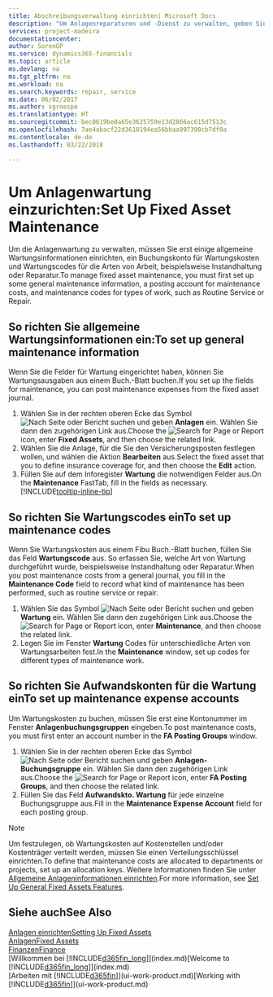 ```yaml
---
title: Abschreibungsverwaltung einrichten| Microsoft Docs
description: "Um Anlagenreparaturen und -Dienst zu verwalten, geben Sie allgemeine Wartungsinformationen, Codes für die Art der Arbeit und eine Buchung für Kosten an."
services: project-madeira
documentationcenter: 
author: SorenGP
ms.service: dynamics365-financials
ms.topic: article
ms.devlang: na
ms.tgt_pltfrm: na
ms.workload: na
ms.search.keywords: repair, service
ms.date: 06/02/2017
ms.author: sgroespe
ms.translationtype: HT
ms.sourcegitcommit: bec0619be0a65e3625759e13d2866ac615d7513c
ms.openlocfilehash: 7ae4abacf22d3610194ea56bbaa997390cb7df0a
ms.contentlocale: de-de
ms.lasthandoff: 03/22/2018

---
```

# <a name="set-up-fixed-asset-maintenance"></a><span data-ttu-id="e546b-103">Um Anlagenwartung einzurichten:</span><span class="sxs-lookup"><span data-stu-id="e546b-103">Set Up Fixed Asset Maintenance</span></span>
<span data-ttu-id="e546b-104">Um die Anlagenwartung zu verwalten, müssen Sie erst einige allgemeine Wartungsinformationen einrichten, ein Buchungskonto für Wartungskosten und Wartungscodes für die Arten von Arbeit, beispielsweise Instandhaltung oder Reparatur.</span><span class="sxs-lookup"><span data-stu-id="e546b-104">To manage fixed asset maintenance, you must first set up some general maintenance information, a posting account for maintenance costs, and maintenance codes for types of work, such as Routine Service or Repair.</span></span>

## <a name="to-set-up-general-maintenance-information"></a><span data-ttu-id="e546b-105">So richten Sie allgemeine Wartungsinformationen ein:</span><span class="sxs-lookup"><span data-stu-id="e546b-105">To set up general maintenance information</span></span>
<span data-ttu-id="e546b-106">Wenn Sie die Felder für Wartung eingerichtet haben, können Sie Wartungsausgaben aus einem Buch.-Blatt buchen.</span><span class="sxs-lookup"><span data-stu-id="e546b-106">If you set up the fields for maintenance, you can post maintenance expenses from the fixed asset journal.</span></span>

1. <span data-ttu-id="e546b-107">Wählen Sie in der rechten oberen Ecke das Symbol ![Nach Seite oder Bericht suchen](media/ui-search/search_small.png "Nach Seite oder Bericht suchen") und geben **Anlagen** ein. Wählen Sie dann den zugehörigen Link aus.</span><span class="sxs-lookup"><span data-stu-id="e546b-107">Choose the ![Search for Page or Report](media/ui-search/search_small.png "Search for Page or Report icon") icon, enter **Fixed Assets**, and then choose the related link.</span></span>
2. <span data-ttu-id="e546b-108">Wählen Sie die Anlage, für die Sie den Versicherungsposten festlegen wollen, und wählen die Aktion **Bearbeiten** aus.</span><span class="sxs-lookup"><span data-stu-id="e546b-108">Select the fixed asset that you to define insurance coverage for, and then choose the **Edit** action.</span></span>
3. <span data-ttu-id="e546b-109">Füllen Sie auf dem Inforegister **Wartung** die notwendigen Felder aus.</span><span class="sxs-lookup"><span data-stu-id="e546b-109">On the **Maintenance** FastTab, fill in the fields as necessary.</span></span> [!INCLUDE[tooltip-inline-tip](includes/tooltip-inline-tip_md.md)]

## <a name="to-set-up-maintenance-codes"></a><span data-ttu-id="e546b-110">So richten Sie Wartungscodes ein</span><span class="sxs-lookup"><span data-stu-id="e546b-110">To set up maintenance codes</span></span>
<span data-ttu-id="e546b-111">Wenn Sie Wartungskosten aus einem Fibu Buch.-Blatt buchen, füllen Sie das Feld **Wartungscode** aus. So erfassen Sie, welche Art von Wartung durchgeführt wurde, beispielsweise Instandhaltung oder Reparatur.</span><span class="sxs-lookup"><span data-stu-id="e546b-111">When you post maintenance costs from a general journal, you fill in the **Maintenance Code** field to record what kind of maintenance has been performed, such as routine service or repair.</span></span>

1. <span data-ttu-id="e546b-112">Wählen Sie das Symbol ![Nach Seite oder Bericht suchen](media/ui-search/search_small.png "Nach Seite oder Bericht suchen") und geben **Wartung** ein. Wählen Sie dann den zugehörigen Link aus.</span><span class="sxs-lookup"><span data-stu-id="e546b-112">Choose the ![Search for Page or Report](media/ui-search/search_small.png "Search for Page or Report icon") icon, enter **Maintenance**, and then choose the related link.</span></span>
2. <span data-ttu-id="e546b-113">Legen Sie im Fenster **Wartung** Codes für unterschiedliche Arten von Wartungsarbeiten fest.</span><span class="sxs-lookup"><span data-stu-id="e546b-113">In the **Maintenance** window, set up codes for different types of maintenance work.</span></span>

## <a name="to-set-up-maintenance-expense-accounts"></a><span data-ttu-id="e546b-114">So richten Sie Aufwandskonten für die Wartung ein</span><span class="sxs-lookup"><span data-stu-id="e546b-114">To set up maintenance expense accounts</span></span>
<span data-ttu-id="e546b-115">Um Wartungskosten zu buchen, müssen Sie erst eine Kontonummer im Fenster **Anlagenbuchungsgruppen** eingeben.</span><span class="sxs-lookup"><span data-stu-id="e546b-115">To post maintenance costs, you must first enter an account number in the **FA Posting Groups** window.</span></span>

1. <span data-ttu-id="e546b-116">Wählen Sie in der rechten oberen Ecke das Symbol ![Nach Seite oder Bericht suchen](media/ui-search/search_small.png "Nach Seite oder Bericht suchen") und geben **Anlagen-Buchungsgruppe** ein. Wählen Sie dann den zugehörigen Link aus.</span><span class="sxs-lookup"><span data-stu-id="e546b-116">Choose the ![Search for Page or Report](media/ui-search/search_small.png "Search for Page or Report icon") icon, enter **FA Posting Groups**, and then choose the related link.</span></span>
2. <span data-ttu-id="e546b-117">Füllen Sie das Feld **Aufwandskto. Wartung** für jede einzelne Buchungsgruppe aus.</span><span class="sxs-lookup"><span data-stu-id="e546b-117">Fill in the **Maintenance Expense Account** field for each posting group.</span></span>

> [!NOTE]  
>   <span data-ttu-id="e546b-118">Um festzulegen, ob Wartungskosten auf Kostenstellen und/oder Kostenträger verteilt werden, müssen Sie einen Verteilungsschlüssel einrichten.</span><span class="sxs-lookup"><span data-stu-id="e546b-118">To define that maintenance costs are allocated to departments or projects, set up an allocation keys.</span></span> <span data-ttu-id="e546b-119">Weitere Informationen finden Sie unter [Allgemeine Anlageninformationen einrichten](fa-how-setup-general.md).</span><span class="sxs-lookup"><span data-stu-id="e546b-119">For more information, see [Set Up General Fixed Assets Features](fa-how-setup-general.md).</span></span>

## <a name="see-also"></a><span data-ttu-id="e546b-120">Siehe auch</span><span class="sxs-lookup"><span data-stu-id="e546b-120">See Also</span></span>
[<span data-ttu-id="e546b-121">Anlagen einrichten</span><span class="sxs-lookup"><span data-stu-id="e546b-121">Setting Up Fixed Assets</span></span>](fa-setup.md)  
[<span data-ttu-id="e546b-122">Anlagen</span><span class="sxs-lookup"><span data-stu-id="e546b-122">Fixed Assets</span></span>](fa-manage.md)  
[<span data-ttu-id="e546b-123">Finanzen</span><span class="sxs-lookup"><span data-stu-id="e546b-123">Finance</span></span>](finance.md)  
<span data-ttu-id="e546b-124">[Willkommen bei [!INCLUDE[d365fin_long](includes/d365fin_long_md.md)]](index.md)</span><span class="sxs-lookup"><span data-stu-id="e546b-124">[Welcome to [!INCLUDE[d365fin_long](includes/d365fin_long_md.md)]](index.md)</span></span>  
<span data-ttu-id="e546b-125">[Arbeiten mit [!INCLUDE[d365fin](includes/d365fin_md.md)]](ui-work-product.md)</span><span class="sxs-lookup"><span data-stu-id="e546b-125">[Working with [!INCLUDE[d365fin](includes/d365fin_md.md)]](ui-work-product.md)</span></span>

